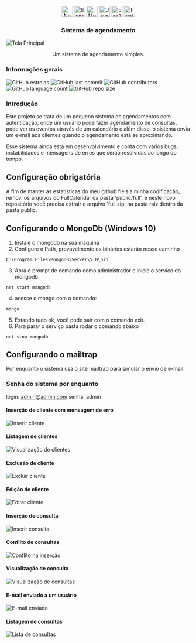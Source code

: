 <div align="center">
  <img height="30" alt="NodeJs" src="https://img.shields.io/badge/Node.js-43853D?style=for-the-badge&logo=node.js&logoColor=white">
  <img height="30" alt="ExpressJs" src="https://img.shields.io/badge/Express.js-404D59?style=for-the-badge">
  <img height="30" alt="MongoDb" src="https://img.shields.io/badge/MongoDB-4EA94B?style=for-the-badge&logo=mongodb&logoColor=white">
  <img height="30" alt="Javascript" src="https://img.shields.io/badge/JavaScript-F7DF1E?style=for-the-badge&logo=javascript&logoColor=black">
  <img height="30" alt="css3" src="https://img.shields.io/badge/CSS3-1572B6?style=for-the-badge&logo=css3&logoColor=white">
  <img height="30" alt="html5" src="https://img.shields.io/badge/HTML5-E34F26?style=for-the-badge&logo=html5&logoColor=white">
</div>

<h3 align="center">Sistema de agendamento</h3>     

![Tela Principal](images/10.png)       

<p align="center">     
Um sistema de agendamento simples.
<br>
</p>

<h3>Informações gerais</h3>

![GitHub estrelas](https://img.shields.io/github/stars/gabrielogregorio/Sistema-de-Agendamento)
![GitHub last commit](https://img.shields.io/github/last-commit/gabrielogregorio/Sistema-de-Agendamento?style=flat-square)
![GitHub contributors](https://img.shields.io/github/contributors/gabrielogregorio/Sistema-de-Agendamento)
![GitHub language count](https://img.shields.io/github/languages/count/gabrielogregorio/Sistema-de-Agendamento)
![GitHub repo size](https://img.shields.io/github/repo-size/gabrielogregorio/Sistema-de-Agendamento)

### Introdução   
Este projeto se trata de um pequeno sistema de agendamentos com autenticação, onde um usuário pode fazer agendamento de consultas, pode ver os eventos através de um calendário e além disso, o sistema envia um e-mail aos clientes quando o agendamento está se aproximando.   

Esse sistema ainda está em desenvolvimento e conta com vários bugs, instabilidades e mensagens de erros que serão resolvidas ao longo do tempo.

## Configuração obrigatória
A fim de manter as estatisticas do meu github fiéis a minha codificação, removi os arquivos do FullCalendar da pasta 'public/full', e neste novo repositório você precisa extrair o arquivo 'full.zip' na pasta raiz dentro da pasta public.

## Configurando o MongoDb (Windows 10)
1. Instale o mongodb na sua máquina
2. Configure o Path, provavelmente os binários estarão nesse caminho
```shell
C:\Program Files\MongoDB\Server\5.0\bin
```
3. Abra o prompt de comando como administrador e inicie o serviço do mongodb
```
net start mongodb
```
4. acesse o mongo com o comando:
```shell
mongo
```
5. Estando tudo ok, você pode sair com o comando exit.
6. Para parar o serviço basta rodar o comando abaixo
```shell
net stop mongodb
```

## Configurando o mailtrap
Por enquanto o sistema usa o site mailtrap para simular o envio de e-mail

### Senha do sistema por enquanto
login: admin@admin.com
senha: admin

#### Inserção de cliente com mensagem de erro
![Inserir cliente](images/1.png)

#### Listagem de clientes
![Visualização de clientes](images/2.png)

#### Exclusão de cliente
![Excluir cliente](images/3.png)

#### Edição de cliente
![Editar cliente](images/4.png)

#### Inserção de consulta
![Inserir consulta](images/5.png)

#### Conflito de consultas
![Conflito na inserção](images/6.png)

#### Visualização de consulta
![Visualização de consultas](images/7.png)

#### E-mail enviado a um usuário
![E-mail enviado](images/8.png)

#### Listagem de consultas
![Lista de consultas](images/9.png)
